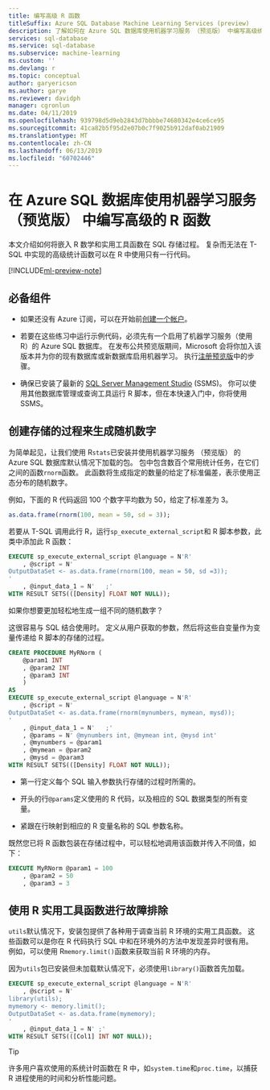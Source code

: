 ```yaml
---
title: 编写高级 R 函数
titleSuffix: Azure SQL Database Machine Learning Services (preview)
description: 了解如何在 Azure SQL 数据库使用机器学习服务 （预览版） 中编写高级统计计算的 R 函数。
services: sql-database
ms.service: sql-database
ms.subservice: machine-learning
ms.custom: ''
ms.devlang: r
ms.topic: conceptual
author: garyericson
ms.author: garye
ms.reviewer: davidph
manager: cgronlun
ms.date: 04/11/2019
ms.openlocfilehash: 939798d5d9eb2843d7bbbbe74680342e4ce6ce95
ms.sourcegitcommit: 41ca82b5f95d2e07b0c7f9025b912daf0ab21909
ms.translationtype: MT
ms.contentlocale: zh-CN
ms.lasthandoff: 06/13/2019
ms.locfileid: "60702446"
---
```

# <a name="write-advanced-r-functions-in-azure-sql-database-using-machine-learning-services-preview"></a>在 Azure SQL 数据库使用机器学习服务 （预览版） 中编写高级的 R 函数

本文介绍如何将嵌入 R 数学和实用工具函数在 SQL 存储过程。 复杂而无法在 T-SQL 中实现的高级统计函数可以在 R 中使用只有一行代码。

[!INCLUDE[ml-preview-note](../../includes/sql-database-ml-preview-note.md)]

## <a name="prerequisites"></a>必备组件

- 如果还没有 Azure 订阅，可以在开始前[创建一个帐户](https://azure.microsoft.com/free/)。

- 若要在这些练习中运行示例代码，必须先有一个启用了机器学习服务（使用 R）的 Azure SQL 数据库。 在发布公共预览版期间，Microsoft 会将你加入该版本并为你的现有数据库或新数据库启用机器学习。 执行[注册预览版](sql-database-machine-learning-services-overview.md#signup)中的步骤。

- 确保已安装了最新的 [SQL Server Management Studio](https://docs.microsoft.com/sql/ssms/sql-server-management-studio-ssms) (SSMS)。 你可以使用其他数据库管理或查询工具运行 R 脚本，但在本快速入门中，你将使用 SSMS。

## <a name="create-a-stored-procedure-to-generate-random-numbers"></a>创建存储的过程来生成随机数字

为简单起见，让我们使用 R`stats`已安装并使用机器学习服务 （预览版） 的 Azure SQL 数据库默认情况下加载的包。 包中包含数百个常用统计任务，在它们之间的函数`rnorm`函数。 此函数将生成指定的数量的给定了标准偏差，表示使用正态分布的随机数字。

例如，下面的 R 代码返回 100 个数字平均数为 50，给定了标准差为 3。

```R
as.data.frame(rnorm(100, mean = 50, sd = 3));
```

若要从 T-SQL 调用此行 R，运行`sp_execute_external_script`和 R 脚本参数，此类中添加此 R 函数：

```sql
EXECUTE sp_execute_external_script @language = N'R'
    , @script = N'
OutputDataSet <- as.data.frame(rnorm(100, mean = 50, sd =3));
'
    , @input_data_1 = N'   ;'
WITH RESULT SETS(([Density] FLOAT NOT NULL));
```

如果你想要更加轻松地生成一组不同的随机数字？

这很容易与 SQL 结合使用时。 定义从用户获取的参数，然后将这些自变量作为变量传递给 R 脚本的存储的过程。

```sql
CREATE PROCEDURE MyRNorm (
    @param1 INT
    , @param2 INT
    , @param3 INT
    )
AS
EXECUTE sp_execute_external_script @language = N'R'
    , @script = N'
OutputDataSet <- as.data.frame(rnorm(mynumbers, mymean, mysd));
'
    , @input_data_1 = N'   ;'
    , @params = N' @mynumbers int, @mymean int, @mysd int'
    , @mynumbers = @param1
    , @mymean = @param2
    , @mysd = @param3
WITH RESULT SETS(([Density] FLOAT NOT NULL));
```

- 第一行定义每个 SQL 输入参数执行存储的过程时所需的。

- 开头的行`@params`定义使用的 R 代码，以及相应的 SQL 数据类型的所有变量。

- 紧跟在行映射到相应的 R 变量名称的 SQL 参数名称。

既然您已将 R 函数包装在存储过程中，可以轻松地调用该函数并传入不同值，如下：

```sql
EXECUTE MyRNorm @param1 = 100
    , @param2 = 50
    , @param3 = 3
```

## <a name="use-r-utility-functions-for-troubleshooting"></a>使用 R 实用工具函数进行故障排除

`utils`默认情况下，安装包提供了各种用于调查当前 R 环境的实用工具函数。 这些函数可以是你在 R 代码执行 SQL 中和在环境外的方法中发现差异时很有用。 例如，可以使用 R`memory.limit()`函数来获取当前 R 环境的内存。

因为`utils`包已安装但未加载默认情况下，必须使用`library()`函数首先加载。

```sql
EXECUTE sp_execute_external_script @language = N'R'
    , @script = N'
library(utils);
mymemory <- memory.limit();
OutputDataSet <- as.data.frame(mymemory);
'
    , @input_data_1 = N' ;'
WITH RESULT SETS(([Col1] INT NOT NULL));
```

> [!TIP]
> 许多用户喜欢使用的系统计时函数在 R 中，如`system.time`和`proc.time`，以捕获 R 进程使用的时间和分析性能问题。
